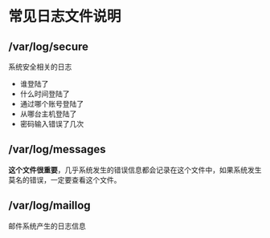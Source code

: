 

# 常见日志文件说明


## /var/log/secure  

系统安全相关的日志
- 谁登陆了
- 什么时间登陆了
- 通过哪个账号登陆了
- 从哪台主机登陆了
- 密码输入错误了几次


## /var/log/messages  
**这个文件很重要**，几乎系统发生的错误信息都会记录在这个文件中，如果系统发生莫名的错误，一定要查看这个文件。
    
## /var/log/maillog  
邮件系统产生的日志信息

